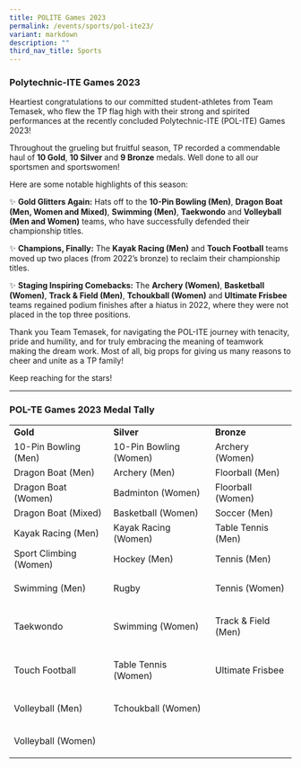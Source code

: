 ```yaml
---
title: POLITE Games 2023
permalink: /events/sports/pol-ite23/
variant: markdown
description: ""
third_nav_title: Sports
---
```

### Polytechnic-ITE Games 2023

Heartiest congratulations to our committed student-athletes from Team Temasek, who flew the TP flag high with their strong and spirited performances at the recently concluded Polytechnic-ITE (POL-ITE) Games 2023! 

Throughout the grueling but fruitful season, TP recorded a commendable haul of&nbsp;**10 Gold**, **10 Silver** and **9 Bronze** medals. Well done to all our sportsmen and sportswomen!

Here are some notable highlights of this season:

✨ **Gold Glitters Again:** Hats off to the **10-Pin Bowling (Men)**, **Dragon Boat (Men, Women and Mixed)**, **Swimming (Men)**, **Taekwondo** and **Volleyball (Men and Women)** teams, who have successfully defended their championship titles.&nbsp;

✨ **Champions, Finally:** The **Kayak Racing (Men)** and **Touch Football** teams moved up two places (from 2022’s bronze) to reclaim their championship titles.

✨ **Staging Inspiring Comebacks:** The **Archery (Women)**, **Basketball (Women)**, **Track &amp; Field (Men)**, **Tchoukball (Women)** and **Ultimate Frisbee** teams regained podium finishes after a hiatus in 2022, where they were not placed in the top three positions.

Thank you Team Temasek, for navigating the POL-ITE journey with tenacity, pride and humility, and for truly embracing the meaning of teamwork making the dream work. Most of all, big props for giving us many reasons to cheer and unite as a TP family! 

Keep reaching for the stars!

<hr>

### POL-TE Games 2023 Medal Tally

<table><tbody><tr><td><strong>Gold</strong></td><td><strong>Silver</strong></td><td><strong>Bronze</strong></td></tr><tr><td>10-Pin Bowling (Men)</td><td>10-Pin Bowling (Women)</td><td>Archery (Women)</td></tr><tr><td>Dragon Boat (Men)</td><td>Archery (Men)</td><td>Floorball (Men)</td></tr><tr><td>Dragon Boat (Women)</td><td>Badminton (Women)</td><td>Floorball (Women)</td></tr><tr><td>Dragon Boat (Mixed)</td><td>Basketball (Women)</td><td>Soccer (Men)</td></tr><tr><td>Kayak Racing (Men)</td><td>Kayak Racing (Women)</td><td>Table Tennis (Men)</td></tr><tr><td>Sport Climbing (Women)</td><td>Hockey (Men)</td><td>Tennis (Men)</td></tr><tr><td>Swimming (Men)</td><td>Rugby</td><td><p>Tennis (Women)</p></td></tr><tr><td>Taekwondo</td><td>Swimming (Women)</td><td><p>Track &amp; Field (Men)</p></td></tr><tr><td>Touch Football</td><td><p>Table Tennis (Women)</p></td><td><p>Ultimate Frisbee</p></td></tr><tr><td>Volleyball (Men)</td><td><p>Tchoukball (Women)</p></td><td><p></p></td></tr><tr><td>Volleyball (Women)</td><td><p>&nbsp;</p></td><td></td></tr></tbody></table>